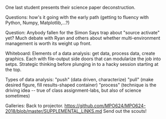 One last student presents their science paper deconstruction. 

Questions: how's it going with the early path (getting to fluency with Python, Numpy, Matplotlib,...?) 

Question: Anybody fallen for the Simon Says trap about "source activate" yet? Much debate with Ryan and others about whether multi-environment management is worth its weight up front. 

Whiteboard: Elements of a data analysis: get data, process data, create graphics. Each with file-output side doors that can modularize the job into setps. Strategic thinking before plunging in to a hacky session starting at the top. 

Types of data analysis: 
"push" (data driven, characterize)
"pull" (make desired figure, fill results-shaped container) 
"process" (technique is the driving idea -- true of class assignment-labs, but also of science sometimes)

Galleries: Back to projector. 
https://github.com/MPO624/MPO624-2018/blob/master/SUPPLEMENTAL_LINKS.md
Send out the scouts! 

